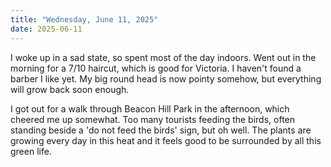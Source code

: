 ```yaml
---
title: "Wednesday, June 11, 2025"
date: 2025-06-11
---
```


I woke up in a sad state, so spent most of the day indoors.  Went out in the morning for a 7/10 haircut, which is good for Victoria.  I haven't found a barber I like yet.  My big round head is now pointy somehow, but everything will grow back soon enough.

I got out for a walk through Beacon Hill Park in the afternoon, which cheered me up somewhat.  Too many tourists feeding the birds, often standing beside a 'do not feed the birds' sign, but oh well.  The plants are growing every day in this heat and it feels good to be surrounded by all this green life.